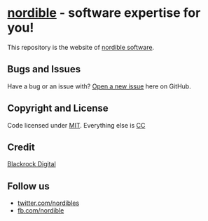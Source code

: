 # [nordible](http://nordible.com/) - software expertise for you!

This repository is the website of [nordible software](http://nordible.com/).

## Bugs and Issues

Have a bug or an issue with? [Open a new issue](https://github.com/nordible/nordible.github.io/issues) here on GitHub.

## Copyright and License

Code licensed under [MIT](https://opensource.org/licenses/MIT). Everything else is [CC](http://creativecommons.org/)

## Credit

[Blackrock Digital](http://blackrockdigital.io/)

## Follow us

* [twitter.com/nordibles](https://twitter.com/nordibles)
* [fb.com/nordible](https://www.facebook.com/nordible)
